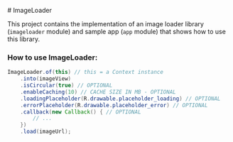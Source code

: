 # ImageLoader

This project contains the implementation of an image loader library (`imageloader` module) and sample app (`app` module) that shows how to use this library.



### How to use ImageLoader:

```java
ImageLoader.of(this) // this = a Context instance
    .into(imageView)
    .isCircular(true) // OPTIONAL
    .enableCaching(10) // CACHE SIZE IN MB - OPTIONAL
    .loadingPlaceholder(R.drawable.placeholder_loading) // OPTIONAL
    .errorPlaceholder(R.drawable.placeholder_error) // OPTIONAL
    .callback(new Callback() { // OPTIONAL
        // ...
    })
    .load(imageUrl);
```

